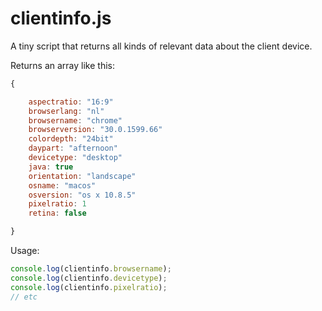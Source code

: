 clientinfo.js
=============

A tiny script that returns all kinds of relevant data about the client device.

Returns an array like this:

```javascript
{

	aspectratio: "16:9"
	browserlang: "nl"
	browsername: "chrome"
	browserversion: "30.0.1599.66"
	colordepth: "24bit"
	daypart: "afternoon"
	devicetype: "desktop"
	java: true
	orientation: "landscape"
	osname: "macos"
	osversion: "os x 10.8.5"
	pixelratio: 1
	retina: false

}

```

Usage:

```javascript
console.log(clientinfo.browsername);
console.log(clientinfo.devicetype);
console.log(clientinfo.pixelratio);
// etc

```